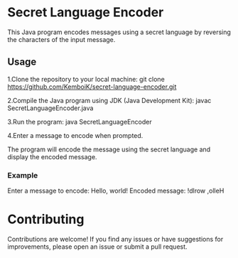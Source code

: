 # Secret Language Encoder

This Java program encodes messages using a secret language by reversing the characters of the input message.

## Usage
1.Clone the repository to your local machine:
git clone https://github.com/KemboiK/secret-language-encoder.git

2.Compile the Java program using JDK (Java Development Kit):
javac SecretLanguageEncoder.java

3.Run the program:
java SecretLanguageEncoder

4.Enter a message to encode when prompted.

The program will encode the message using the secret language and display the encoded message.

### Example
Enter a message to encode: Hello, world!
Encoded message: !dlrow ,olleH

# Contributing
Contributions are welcome! If you find any issues or have suggestions for improvements, please open an issue or submit a pull request.
